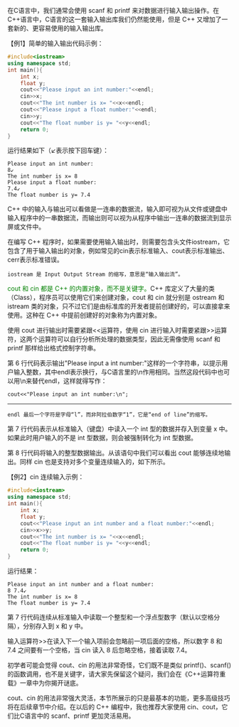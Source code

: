 在C语言中，我们通常会使用 scanf 和 printf 来对数据进行输入输出操作。在C++语言中，C语言的这一套输入输出库我们仍然能使用，但是 C++ 又增加了一套新的、更容易使用的输入输出库。

【例1】简单的输入输出代码示例：
```c++
#include<iostream>
using namespace std;
int main(){
    int x;
    float y;
    cout<<"Please input an int number:"<<endl;
    cin>>x;
    cout<<"The int number is x= "<<x<<endl;
    cout<<"Please input a float number:"<<endl;
    cin>>y;
    cout<<"The float number is y= "<<y<<endl;   
    return 0;
}
```

运行结果如下（↙表示按下回车键）：

    Please input an int number:
    8↙
    The int number is x= 8
    Please input a float number:
    7.4↙
    The float number is y= 7.4

C++ 中的输入与输出可以看做是一连串的数据流，输入即可视为从文件或键盘中输入程序中的一串数据流，而输出则可以视为从程序中输出一连串的数据流到显示屏或文件中。

在编写 C++ 程序时，如果需要使用输入输出时，则需要包含头文件iostream，它包含了用于输入输出的对象，例如常见的cin表示标准输入、cout表示标准输出、cerr表示标准错误。

    iostream 是 Input Output Stream 的缩写，意思是“输入输出流”。

<font color="green">cout 和 cin 都是 C++ 的内置对象，而不是关键字。</font>C++ 库定义了大量的类（Class），程序员可以使用它们来创建对象，cout 和 cin 就分别是 ostream 和 istream 类的对象，只不过它们是由标准库的开发者提前创建好的，可以直接拿来使用。这种在 C++ 中提前创建好的对象称为内置对象。

使用 cout 进行输出时需要紧跟<<运算符，使用 cin 进行输入时需要紧跟>>运算符，这两个运算符可以自行分析所处理的数据类型，因此无需像使用 scanf 和 printf 那样给出格式控制字符串。

第 6 行代码表示输出"Please input a int number:"这样的一个字符串，以提示用户输入整数，其中endl表示换行，与C语言里的\n作用相同。当然这段代码中也可以用\n来替代endl，这样就得写作：

    cout<<"Please input an int number:\n";

-----
    endl 最后一个字符是字母“l”，而非阿拉伯数字“1”，它是“end of line”的缩写。

第 7 行代码表示从标准输入（键盘）中读入一个 int 型的数据并存入到变量 x 中。如果此时用户输入的不是 int 型数据，则会被强制转化为 int 型数据。

第 8 行代码将输入的整型数据输出。从该语句中我们可以看出 cout 能够连续地输出。同样 cin 也是支持对多个变量连续输入的，如下所示。

【例2】cin 连续输入示例：

```c++
#include<iostream>
using namespace std;
int main(){
    int x;
    float y;
    cout<<"Please input an int number and a float number:"<<endl;
    cin>>x>>y;
    cout<<"The int number is x= "<<x<<endl;
    cout<<"The float number is y= "<<y<<endl;   
    return 0;
}
```

运行结果：

    Please input an int number and a float number:
    8 7.4↙
    The int number is x= 8
    The float number is y= 7.4   

第 7 行代码连续从标准输入中读取一个整型和一个浮点型数字（默认以空格分隔），分别存入到 x 和 y 中。

输入运算符>>在读入下一个输入项前会忽略前一项后面的空格，所以数字 8 和 7.4 之间要有一个空格，当 cin 读入 8 后忽略空格，接着读取 7.4。

初学者可能会觉得 cout、cin 的用法非常奇怪，它们既不是类似 printf()、scanf() 的函数调用，也不是关键字，请大家先保留这个疑问，我们会在《C++运算符重载》一章中为你揭开谜底。

cout、cin 的用法非常强大灵活，本节所展示的只是最基本的功能，更多高级技巧将在后续章节中介绍。在以后的 C++ 编程中，我也推荐大家使用 cin、cout，它们比C语言中的 scanf、printf 更加灵活易用。